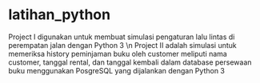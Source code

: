 # latihan_python
Project I digunakan untuk membuat simulasi pengaturan lalu lintas di perempatan jalan dengan Python 3 \n
Project II adalah simulasi untuk memeriksa history peminjaman buku oleh customer meliputi nama customer, tanggal rental, dan tanggal kembali dalam database persewaan buku menggunakan PosgreSQL yang dijalankan dengan Python 3
